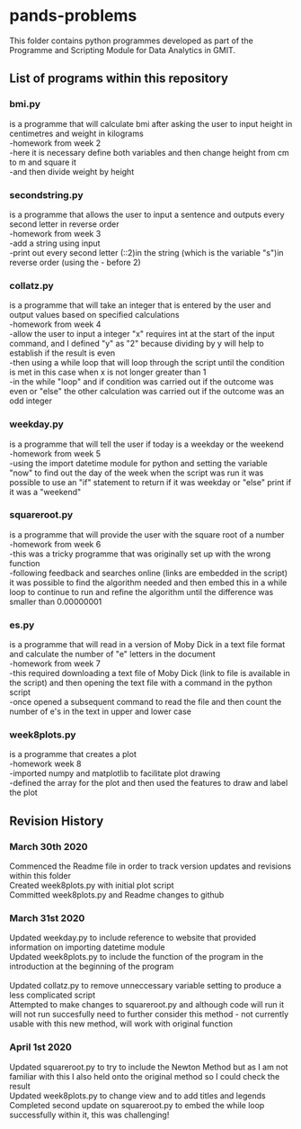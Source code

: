 # pands-problems
This folder contains python programmes developed as part of the Programme and Scripting Module for Data Analytics in GMIT.  
## List of programs within this repository
### bmi.py 
is a programme that will calculate bmi after asking the user to input height in centimetres and weight in kilograms<br> 
-homework from week 2 <br>
-here it is necessary define both variables and then change height from cm to m and square it<br>
-and then divide weight by height<br>
### secondstring.py 
is a programme that allows the user to input a sentence and outputs every second letter in reverse order<br> 
-homework from week 3<br>
-add a string using input<br>
-print out every second letter (::2)in the string (which is the variable "s")in reverse order (using the - before 2)<br> 
### collatz.py 
is a programme that will take an integer that is entered by the user and output values based on specified calculations<br> 
-homework from week 4<br>
-allow the user to input a integer "x" requires int at the start of the input command, and I defined "y" as "2" because dividing by y will help to establish if the result is even <br>
-then using a while loop that will loop through the script until the condition is met in this case when x is not longer greater than 1<br>
-in the while "loop" and if condition was carried out if the outcome was even or "else" the other calculation was carried out if the outcome was an odd integer<br> 
### weekday.py 
is a programme that will tell the user if today is a weekday or the weekend<br>
-homework from week 5<br>
-using the import datetime module for python and setting the variable "now" to find out the day of the week when the script was run it was possible to use an "if" statement to return if it was weekday or "else" print if it was a "weekend"<br>
### squareroot.py 
is a programme that will provide the user with the square root of a number<br> 
-homework from week 6<br>
-this was a tricky programme that was originally set up with the wrong function<br>
-following feedback and searches online (links are embedded in the script) it was possible to find the algorithm needed and then embed this in a while loop to continue to run and refine the algorithm until the difference was smaller than 0.00000001<br>
### es.py 
is a programme that will read in a version of Moby Dick in a text file format and calculate the number of "e" letters in the document<br> -homework from week 7<br>
-this required downloading a text file of Moby Dick (link to file is available in the script) and then opening the text file with a command in the python script<br>
-once opened a subsequent command to read the file and then count the number of e's in the text in upper and lower case<br>
### week8plots.py 
is a programme that creates a plot<br> 
-homework week 8<br>
-imported numpy and matplotlib to facilitate plot drawing<br>
-defined the array for the plot and then used the features to draw and label the plot
## Revision History
### March 30th 2020
Commenced the Readme file in order to track version updates and revisions within this folder<br>
Created week8plots.py with initial plot script<br>
Committed week8plots.py and Readme changes to github<br>
### March 31st 2020
Updated weekday.py to include reference to website that provided information on importing datetime module<br>
Updated week8plots.py to include the function of the program in the introduction at the beginning of the program<br>  
Updated collatz.py to remove unneccessary variable setting to produce a less complicated script<br>
Attempted to make changes to squareroot.py and although code will run it will not run succesfully need to further consider this method - not currently usable with this new method, will work with original function<br>
### April 1st 2020
Updated squareroot.py to try to include the Newton Method but as I am not familiar with this I also held onto the original method so I could check the result<br>
Updated week8plots.py to change view and to add titles and legends<br>
Completed second update on squareroot.py to embed the while loop successfully within it, this was challenging!<br>